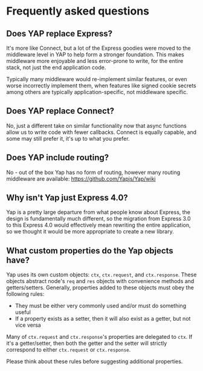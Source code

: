# Frequently asked questions

## Does YAP replace Express?

  It's more like Connect, but a lot of the Express goodies were moved to the middleware level in YAP to help form a stronger foundation. 
  This makes middleware more enjoyable and less error-prone to write, for the entire stack, not just the end application code.

  Typically many middleware would re-implement similar features, or even worse incorrectly implement them,
  when features like signed cookie secrets among others are typically application-specific, not middleware specific.

## Does YAP replace Connect?

  No, just a different take on similar functionality
  now that async functions allow us to write code with fewer callbacks. 
  Connect is equally capable, and some may still prefer it, it's up to what you prefer.

## Does YAP include routing?

  No - out of the box Yap has no form of routing, however
  many routing middleware are available: https://github.com/Yapjs/Yap/wiki

## Why isn't Yap just Express 4.0?

  Yap is a pretty large departure from what people know about Express,
  the design is fundamentally much different, so the migration from
  Express 3.0 to this Express 4.0 would effectively mean rewriting
  the entire application, so we thought it would be more appropriate
  to create a new library.

## What custom properties do the Yap objects have?

  Yap uses its own custom objects: `ctx`, `ctx.request`, and `ctx.response`.
  These objects abstract node's `req` and `res` objects with convenience methods and getters/setters.
  Generally, properties added to these objects must obey the following rules:

  - They must be either very commonly used and/or must do something useful
  - If a property exists as a setter, then it will also exist as a getter, but not vice versa

Many of `ctx.request` and `ctx.response`'s properties are delegated to `ctx`.
If it's a getter/setter, then both the getter and the setter will strictly
correspond to either `ctx.request` or `ctx.response`.

Please think about these rules before suggesting additional properties.

